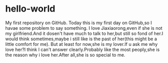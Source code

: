 # hello-world
My first repository on GitHub.
  Today this is my first day on GitHub,so I havae some problem to say something. 
I love Jiaxiaorong,even if she is not my girlfriend.And it dosen't have much to talk to her,but still so fond of her.I would think sometimes,maybe i still like is the past of her(this might be a little comfort for me).
  But at least for now,she is my lover.If u ask me why love her?I think I can't answer clearly.Probably like the most peoply,she is the reason why i love her.After all,she is so special to me.
